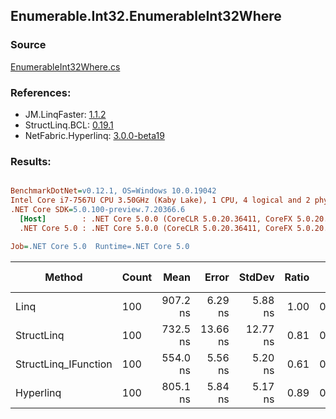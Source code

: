 ﻿## Enumerable.Int32.EnumerableInt32Where

### Source
[EnumerableInt32Where.cs](../LinqBenchmarks/Enumerable/Int32/EnumerableInt32Where.cs)

### References:
- JM.LinqFaster: [1.1.2](https://www.nuget.org/packages/JM.LinqFaster/1.1.2)
- StructLinq.BCL: [0.19.1](https://www.nuget.org/packages/StructLinq.BCL/0.19.1)
- NetFabric.Hyperlinq: [3.0.0-beta19](https://www.nuget.org/packages/NetFabric.Hyperlinq/3.0.0-beta19)

### Results:
``` ini

BenchmarkDotNet=v0.12.1, OS=Windows 10.0.19042
Intel Core i7-7567U CPU 3.50GHz (Kaby Lake), 1 CPU, 4 logical and 2 physical cores
.NET Core SDK=5.0.100-preview.7.20366.6
  [Host]        : .NET Core 5.0.0 (CoreCLR 5.0.20.36411, CoreFX 5.0.20.36411), X64 RyuJIT
  .NET Core 5.0 : .NET Core 5.0.0 (CoreCLR 5.0.20.36411, CoreFX 5.0.20.36411), X64 RyuJIT

Job=.NET Core 5.0  Runtime=.NET Core 5.0  

```
|               Method | Count |     Mean |    Error |   StdDev | Ratio |  Gen 0 | Gen 1 | Gen 2 | Allocated | CacheMisses/Op | BranchMispredictions/Op |
|--------------------- |------ |---------:|---------:|---------:|------:|-------:|------:|------:|----------:|---------------:|------------------------:|
|                 Linq |   100 | 907.2 ns |  6.29 ns |  5.88 ns |  1.00 | 0.0458 |     - |     - |      96 B |              1 |                       1 |
|           StructLinq |   100 | 732.5 ns | 13.66 ns | 12.77 ns |  0.81 | 0.0191 |     - |     - |      40 B |              0 |                       1 |
| StructLinq_IFunction |   100 | 554.0 ns |  5.56 ns |  5.20 ns |  0.61 | 0.0191 |     - |     - |      40 B |              0 |                       1 |
|            Hyperlinq |   100 | 805.1 ns |  5.84 ns |  5.17 ns |  0.89 | 0.0191 |     - |     - |      40 B |              1 |                       1 |
